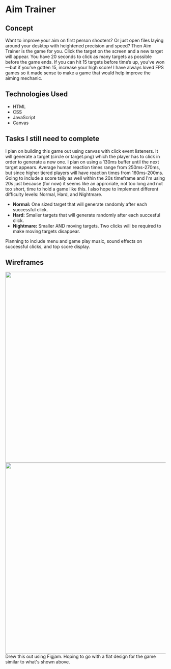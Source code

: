 # Aim Trainer

## Concept
Want to improve your aim on first person shooters? Or just open files laying around your desktop with heightened precision and speed? Then Aim Trainer is the game for you. Click the target on the screen and a new target will appear. You have 20 seconds to click as many targets as possible before the game ends. If you can hit 15 targets before time’s up, you’ve won—but if you’ve gotten 15, increase your high score! I have always loved FPS games so it made sense to make a game that would help improve the aiming mechanic.

## Technologies Used 
* HTML 
* CSS 
* JavaScript
* Canvas

## Tasks I still need to complete
I plan on building this game out using canvas with click event listeners. It will generate a target (circle or target.png) which the player has to click in order to generate a new one. I plan on using a 130ms buffer until the next target appears. Average human reaction times range from 250ms-270ms, but since higher tiered players will have reaction times from 160ms-200ms. Going to include a score tally as well within the 20s timeframe and I'm using 20s just because (for now) it seems like an approriate, not too long and not too short, time to hold a game like this. I also hope to implement different difficulty levels: Normal, Hard, and Nightmare.  
  
* **Normal:** One sized target that will generate randomly after each successful click.  
* **Hard:** Smaller targets that will generate randomly after each succesful click.  
* **Nightmare:** Smaller AND moving targets. Two clicks will be required to make moving targets disappear.  

Planning to include menu and game play music, sound effects on successful clicks, and top score display.

## Wireframes 
<img src="https://i.imgur.com/Hhbni3g.jpeg" width="600"/>  
<img src="https://i.imgur.com/UWqecq1.png" width="600"/>  
Drew this out using Figjam. Hoping to go with a flat design for the game similar to what's shown above.
